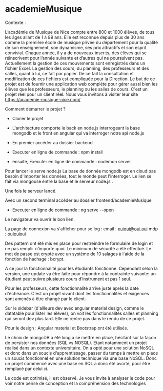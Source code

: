 # academieMusique

Contexte : 

L’académie de Musique de Nice compte entre 800 et 1000 élèves, de tous les âges allant de 1 à 99 ans. Elle est reconnue depuis plus de 30 ans comme la première école de musique privée du département pour la qualité de son enseignement, son dynamisme, ses prix attractifs et son esprit convivial.  Chaque année, il y a de nouveaux inscrits, des élèves qui se réinscrivent pour l’année suivante et d’autres qui ne poursuivent pas. Actuellement la gestion de ces mouvements sont enregistrés dans un fichier Excel. La gestion des cours, du planning, des professeurs et des salles, quant à lui, ce fait par papier.  De ce fait la consultation et modification de ces fichiers est compliquée pour la Direction. Le but de ce projet est de fournir une application web complète pour gérer aussi bien les élèves que les professeurs, le planning ou les salles de cours.
C'est un projet réel pour un client réel.
Nous vous invitons à visiter leur site  https://academie-musique-nice.com/

Comment demarrer le projet ?

- Cloner le projet
- L'architecture comporte le back en node.js interrogeant la base mongodb et le front en angular qui va interroger notre api node.js

- En premier accéder au dossier backend
- Executer en ligne de commande : npm install
- ensuite, Executer en ligne de commande : nodemon server

Pour lancer le serve node.js
La base de donnée mongodb est en cloud pas besoin d'importer les données, tout le monde peut l'interroger. Le lien se fait via mongoose entre la base et le serveur node.js .

Une fois le serveur lancé.

Avec un second terminal accéder au dossier frontend/academieMusique
-  Executer en ligne de commande :  ng serve --open

Le navigateur va ouvrir le bon lien.

La page de connexion va s'afficher pour se log :
email : ouioui@oui.oui
mdp : ouiouioui

Des pattern ont été mis en place pour restreindre le formulaire de login et ne pas remplir n'importe quoi. Le minimum de sécurité a été effectué. Le mot de passe est crypté avec un système de 10 salages à l'aide de la fonction de hachage : bcrypt.

A ce jour la fonctionnalité pour les étudiants fonctionne. Cependant selon la version, une update va être faite pour répondre à la contrainte suivante: un étudiant peut suivre plusieurs cours d'instrument et pas 1 seul.

Pour les professeurs, cette fonctionnalité arrive juste après la date d'échéance.
C'est un projet vivant dont les fonctionnalités et exigences sont amenés à être changé par le client.

Sur le sidebar (d'ailleurs dev avec angular material design, comme le datatable pour lister les élèves), on voit les fonctionnalités salles et planning qui seront dev plus tard. Elle ne rentre pas dans le rendu de ce projet.

Pour le design : Angular material et Bootstrap ont été utilisés.

Le choix de mongoDB a été long a se mettre en place, hésitant sur la façon de persister nos données (SQL vs NOSQL). Etant notamment un projet réalisé dans un contexte universitaire. On a opté pour une solution NoSQL et donc dans un soucis d'apprentissage, passer du temps à mettre en place un soucis fonctionnel en une solution technique via une base NoSQL. Donc un projet commencé avec une base en SQL a donc été avorté, pour être remplacé par celui ci.

Le code est optimisé, il est observé.
Je vous invite à analyser le code pour voir notre pensé de conception et la compréhension des technologies



